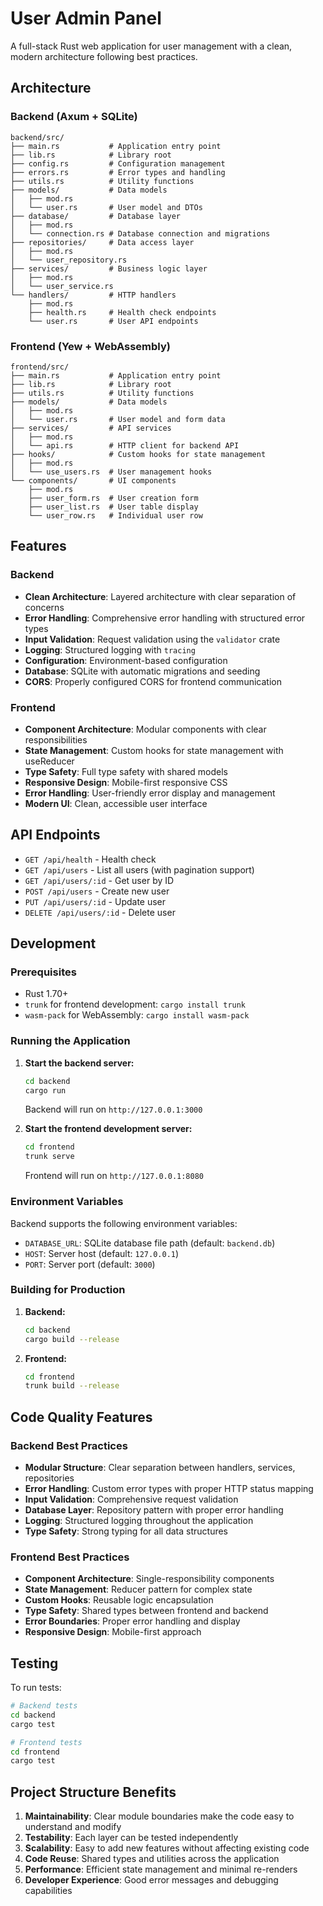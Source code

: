 # User Admin Panel

A full-stack Rust web application for user management with a clean, modern architecture following best practices.

## Architecture

### Backend (Axum + SQLite)
```
backend/src/
├── main.rs           # Application entry point
├── lib.rs            # Library root
├── config.rs         # Configuration management
├── errors.rs         # Error types and handling
├── utils.rs          # Utility functions
├── models/           # Data models
│   ├── mod.rs
│   └── user.rs       # User model and DTOs
├── database/         # Database layer
│   ├── mod.rs
│   └── connection.rs # Database connection and migrations
├── repositories/     # Data access layer
│   ├── mod.rs
│   └── user_repository.rs
├── services/         # Business logic layer
│   ├── mod.rs
│   └── user_service.rs
└── handlers/         # HTTP handlers
    ├── mod.rs
    ├── health.rs     # Health check endpoints
    └── user.rs       # User API endpoints
```

### Frontend (Yew + WebAssembly)
```
frontend/src/
├── main.rs           # Application entry point
├── lib.rs            # Library root
├── utils.rs          # Utility functions
├── models/           # Data models
│   ├── mod.rs
│   └── user.rs       # User model and form data
├── services/         # API services
│   ├── mod.rs
│   └── api.rs        # HTTP client for backend API
├── hooks/            # Custom hooks for state management
│   ├── mod.rs
│   └── use_users.rs  # User management hooks
└── components/       # UI components
    ├── mod.rs
    ├── user_form.rs  # User creation form
    ├── user_list.rs  # User table display
    └── user_row.rs   # Individual user row
```

## Features

### Backend
- **Clean Architecture**: Layered architecture with clear separation of concerns
- **Error Handling**: Comprehensive error handling with structured error types
- **Input Validation**: Request validation using the `validator` crate
- **Logging**: Structured logging with `tracing`
- **Configuration**: Environment-based configuration
- **Database**: SQLite with automatic migrations and seeding
- **CORS**: Properly configured CORS for frontend communication

### Frontend
- **Component Architecture**: Modular components with clear responsibilities  
- **State Management**: Custom hooks for state management with useReducer
- **Type Safety**: Full type safety with shared models
- **Responsive Design**: Mobile-first responsive CSS
- **Error Handling**: User-friendly error display and management
- **Modern UI**: Clean, accessible user interface

## API Endpoints

- `GET /api/health` - Health check
- `GET /api/users` - List all users (with pagination support)
- `GET /api/users/:id` - Get user by ID
- `POST /api/users` - Create new user
- `PUT /api/users/:id` - Update user
- `DELETE /api/users/:id` - Delete user

## Development

### Prerequisites
- Rust 1.70+ 
- `trunk` for frontend development: `cargo install trunk`
- `wasm-pack` for WebAssembly: `cargo install wasm-pack`

### Running the Application

1. **Start the backend server:**
   ```bash
   cd backend
   cargo run
   ```
   Backend will run on `http://127.0.0.1:3000`

2. **Start the frontend development server:**
   ```bash
   cd frontend
   trunk serve
   ```
   Frontend will run on `http://127.0.0.1:8080`

### Environment Variables

Backend supports the following environment variables:
- `DATABASE_URL`: SQLite database file path (default: `backend.db`)
- `HOST`: Server host (default: `127.0.0.1`)
- `PORT`: Server port (default: `3000`)

### Building for Production

1. **Backend:**
   ```bash
   cd backend
   cargo build --release
   ```

2. **Frontend:**
   ```bash
   cd frontend
   trunk build --release
   ```

## Code Quality Features

### Backend Best Practices
- **Modular Structure**: Clear separation between handlers, services, repositories
- **Error Handling**: Custom error types with proper HTTP status mapping
- **Input Validation**: Comprehensive request validation
- **Database Layer**: Repository pattern with proper error handling
- **Logging**: Structured logging throughout the application
- **Type Safety**: Strong typing for all data structures

### Frontend Best Practices  
- **Component Architecture**: Single-responsibility components
- **State Management**: Reducer pattern for complex state
- **Custom Hooks**: Reusable logic encapsulation
- **Type Safety**: Shared types between frontend and backend
- **Error Boundaries**: Proper error handling and display
- **Responsive Design**: Mobile-first approach

## Testing

To run tests:
```bash
# Backend tests
cd backend
cargo test

# Frontend tests
cd frontend  
cargo test
```

## Project Structure Benefits

1. **Maintainability**: Clear module boundaries make the code easy to understand and modify
2. **Testability**: Each layer can be tested independently
3. **Scalability**: Easy to add new features without affecting existing code
4. **Code Reuse**: Shared types and utilities across the application
5. **Performance**: Efficient state management and minimal re-renders
6. **Developer Experience**: Good error messages and debugging capabilities
